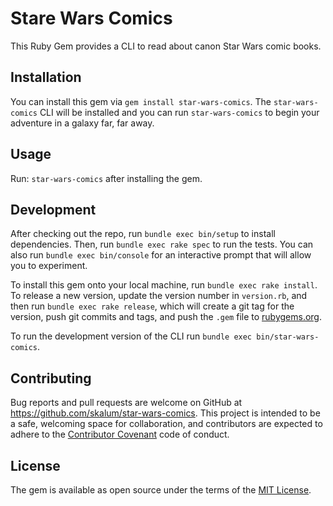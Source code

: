 # Stare Wars Comics

This Ruby Gem provides a CLI to read about canon Star Wars comic books.

## Installation

You can install this gem via `gem install star-wars-comics`. The `star-wars-comics` CLI will be installed and you can run `star-wars-comics` to begin your adventure in a galaxy far, far away.

## Usage

Run: `star-wars-comics` after installing the gem.

## Development

After checking out the repo, run `bundle exec bin/setup` to install dependencies. Then, run `bundle exec rake spec` to run the tests. You can also run `bundle exec bin/console` for an interactive prompt that will allow you to experiment.

To install this gem onto your local machine, run `bundle exec rake install`. To release a new version, update the version number in `version.rb`, and then run `bundle exec rake release`, which will create a git tag for the version, push git commits and tags, and push the `.gem` file to [rubygems.org](https://rubygems.org).

To run the development version of the CLI run `bundle exec bin/star-wars-comics`.

## Contributing

Bug reports and pull requests are welcome on GitHub at https://github.com/skalum/star-wars-comics. This project is intended to be a safe, welcoming space for collaboration, and contributors are expected to adhere to the [Contributor Covenant](contributor-covenant.org) code of conduct.


## License

The gem is available as open source under the terms of the [MIT License](http://opensource.org/licenses/MIT).
